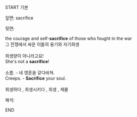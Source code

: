 START
기본

앞면:
sacrifice


뒷면:
<div>the courage and self-<strong>sacrifice</strong> of those who fought in the war </div><div><div>그 전쟁에서 싸운 이들의 용기와 자기희생</div></div><div><br></div><div><div><div>희생양이 아니라고요!</div></div><div><div>She's not a <strong>sacrifice</strong>!</div></div></div><div><br></div><div><div><div>소름. - 네 영혼을 갖다바쳐.</div></div><div><div>Creeps. - <strong>Sacrifice</strong> your soul.</div></div></div><div><br></div><div>희생하다 , 희생시키다 , 희생 , 제물</div>


해석:

END